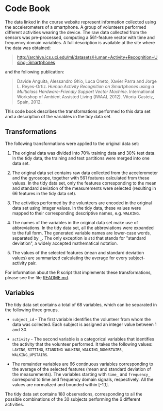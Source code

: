 Code Book
=========

The data linked in the course website represent information collected
using the accelerometers of a smartphone. A group of volunteers performed 
different activities wearing the device. The raw data collected from
the sensors was pre-processed, computing a 561-feature vector with 
time and frequency domain variables. A full description is available 
at the site where the data was obtained:

> http://archive.ics.uci.edu/ml/datasets/Human+Activity+Recognition+Using+Smartphones 

and the following publication:

> Davide Anguita, Alessandro Ghio, Luca Oneto, Xavier Parra and Jorge L. Reyes-Ortiz.
> *Human Activity Recognition on Smartphones using a Multiclass Hardware-Friendly
> Support Vector Machine*. International Workshop of Ambient Assisted Living
> (IWAAL 2012). Vitoria-Gasteiz, Spain, 2012.

This code book describes the transformations performed to this data set and a
description of the variables in the tidy data set.

Transformations
---------------

The following transformations were applied to the original data set:

1.  The original data was divided into 70% training data and 30% test data.
    In the tidy data, the training and test partitions were merged into 
    one data set.

2.  The original data set contains raw data collected from the accelerometer 
    and the gyroscope, together with 561 features calculated from these values.
    In the tidy data set, only the features corresponding to the mean and 
    standard deviation of the measurements were selected (resulting 
    in 66 features in the tidy data set).

3.  The activities performed by the volunteers are encoded in the original data 
    set using integer values. In the tidy data, these values were mapped to 
    their corresponding descriptive names, e.g. `WALKING`.

4.  The names of the variables in the original data set make use of abbreviations.
    In the tidy data set, all the abbreviations were expanded to the full form.
    The generated variable names are lower-case words, separated by `_`.
    The only exception is `std` that stands for "standard deviation",
    a widely accepted mathematical notation.

5.  The values of the selected features (mean and standard deviation values)
    are summarized calculating the average for every subject-activity pair.

For information about the R script that implements these transformations,
please see the file [README.md](README.md).

Variables
---------

The tidy data set contains a total of 68 variables, which can be separated
in the following three groups.

*   `subject_id` - The first variable identifies the volunteer from whom 
    the data was collected. Each subject is assigned an integer value 
    between 1 and 30.

*   `activity` - The second variable is a categorical variables that identifies
    the activity that the volunteer performed. It takes the following values:
    `LAYING`, `SITTING`, `STANDING WALKING`, `WALKING_DOWNSTAIRS`, 
    `WALKING_UPSTAIRS`.

*   The remainder variables are 66 continuous variables corresponding to the
    average of the selected features (mean and standard deviation of the
    measurements). The variables starting with `time_` and `frequency_`
    correspond to time and frequency domain signals, respectively.
    All the values are normalized and bounded within [-1,1].

The tidy data set contains 180 observations, corresponding to all the possible
combinations of the 30 subjects performing the 6 different activities.
